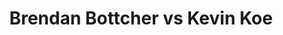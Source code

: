 ---
title: Brendan Bottcher vs Kevin Koe
player1:
  name: Bottcher, Brendan
  percent: 90
  wins: 1
  losses: 2
player2:
  name: Koe, Kevin
  percent: 90
  wins: 2
  losses: 1
games:
- player1:
    team: AB
    position: Fourth
    percent: 93
    win: 1
    loss: 0
  player2:
    team: CA
    position: Fourth
    percent: 94
    win: 0
    loss: 1
  event: Brier
  year: 2017
  draw: Round Robin(10)
  score: CA 4 - AB 6
- player1:
    team: WC
    position: Fourth
    percent: 91
    win: 0
    loss: 1
  player2:
    team: AB
    position: Fourth
    percent: 85
    win: 1
    loss: 0
  event: Brier
  year: 2019
  draw: Pool(15)
  score: AB 7 - WC 6
- player1:
    team: WC
    position: Fourth
    percent: 86
    win: 0
    loss: 1
  player2:
    team: AB
    position: Fourth
    percent: 93
    win: 1
    loss: 0
  event: Brier
  year: 2019
  draw: Final(22)
  score: WC 3 - AB 4
- player1:
    team: Bott
    position: Fourth
    percent: 82
    win: 0
    loss: 1
  player2:
    team: Koe
    position: Fourth
    percent: 83
    win: 1
    loss: 0
  event: Trials (Men)
  year: 2017
  draw: Round Robin(8)
  score: Koe 7 - Bott 6
---